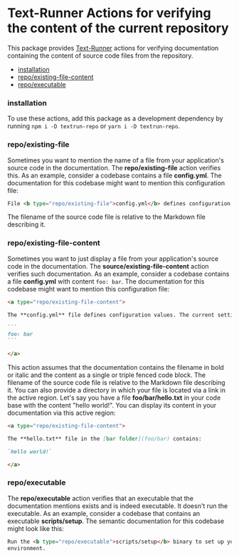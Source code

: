 # Text-Runner Actions for verifying the content of the current repository

This package provides [Text-Runner](https://github.com/kevgo/text-runner)
actions for verifying documentation containing the content of source code files
from the repository.

- [installation](#installation)
- [repo/existing-file-content](#repoexisting-file-content)
- [repo/executable](#repoexecutable)

### installation

To use these actions, add this package as a development dependency by running
<code type="npm/install">npm i -D textrun-repo</code> or
<code type="npm/install">yarn i -D textrun-repo</code>.

### repo/existing-file

Sometimes you want to mention the name of a file from your application's source
code in the documentation. The <b type="action/name-full">repo/existing-file</b>
action verifies this. As an example, consider a codebase contains a file
<a type="workspace/new-file">**config.yml**</a>. The documentation for this
codebase might want to mention this configuration file:

<a type="extension/runnable-region">

```markdown
File <b type="repo/existing-file">config.yml</b> defines configuration values.
```

</a>

The filename of the source code file is relative to the Markdown file describing
it.

### repo/existing-file-content

Sometimes you want to just display a file from your application's source code in
the documentation. The
<b type="action/name-full">source/existing-file-content</b> action verifies such
documentation. As an example, consider a codebase contains a file
<a type="workspace/new-file">**config.yml** with content `foo: bar`</a>. The
documentation for this codebase might want to mention this configuration file:

<a type="extension/runnable-region">

````markdown
<a type="repo/existing-file-content">

The **config.yml** file defines configuration values. The current settings are:

```
foo: bar
```

</a>
````

</a>

This action assumes that the documentation contains the filename in bold or
italic and the content as a single or triple fenced code block. The filename of
the source code file is relative to the Markdown file describing it. You can
also provide a directory in which your file is located via a link in the active
region. <a type="workspace/new-file"> Let's say you have a file
**foo/bar/hello.txt** in your code base with the content "hello world!". </a>
You can display its content in your documentation via this active region:

<a type="extension/runnable-region">

```markdown
<a type="repo/existing-file-content">

The **hello.txt** file in the [bar folder](foo/bar) contains:

`hello world!`

</a>
```

</a>

### repo/executable

The <b type="action/name-full">repo/executable</b> action verifies that an
executable that the documentation mentions exists and is indeed executable. It
doesn't run the executable. As an example, consider a codebase that contains an
executable <b type="new-executable">scripts/setup</b>. The semantic
documentation for this codebase might look like this:

<a type="extension/runnable-region">

```html
Run the <b type="repo/executable">scripts/setup</b> binary to set up your
environment.
```

</a>

